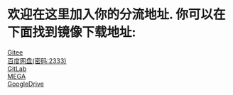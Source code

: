 # 欢迎在这里加入你的分流地址. 你可以在下面找到镜像下载地址:<br/>
[Gitee](https://gitee.com/ZhangHuaGitee/fedora-termux-cn/raw/master/fedora.7z)<br/>[百度网盘(密码:2333)](https://pan.baidu.com/s/1BCrwL9pTf1jbrsMYDFcVBg)<br/>
[GitLab](https://gitlab.com/zhanghua000/fedora-termux-cn/raw/master/fedora.7z)<br/>
[MEGA](https://mega.nz/#!vyYhGaJJ!d0iPMmUbAAV7SQjUnAjocvY08OdOxVuK1RuOXrMy_P4)<br/>
[GoogleDrive](https://drive.google.com/file/d/1KYfl9B5X4M0ohWnJFzYNPrxWYjQdtkXn/view?usp=sharing)<br/>
